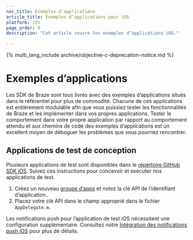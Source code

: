 ```yaml
---
nav_title: Exemples d’applications
article_title: Exemples d’applications pour iOS
platform: iOS
page_order: 9
description: "Cet article couvre les exemples d’applications iOS."

---
```


{% multi_lang_include archive/objective-c-deprecation-notice.md %}

# Exemples d’applications

Les SDK de Braze sont tous livrés avec des exemples d’applications situés dans le référentiel pour plus de commodité. Chacune de ces applications est entièrement modulable afin que vous puissiez tester les fonctionnalités de Braze et les implémenter dans vos propres applications. Tester le comportement dans votre propre application par rapport au comportement attendu et aux chemins de code des exemples d’applications est un excellent moyen de déboguer les problèmes que vous pourriez rencontrer.

## Applications de test de conception
Plusieurs applications de test sont disponibles dans le [répertoire GitHub SDK iOS][1]. Suivez ces instructions pour concevoir et exécuter nos applications de test.

1. Créez un nouveau [groupe d’apps][25] et notez la clé API de l’identifiant d’application..
2. Placez votre clé API dans le champ approprié dans le fichier `AppDelegate.m`.

Les notifications push pour l’application de test iOS nécessitent une configuration supplémentaire. Consultez notre [Intégration des notifications push iOS][7] pour plus de détails.

[1]: https://github.com/appboy/appboy-ios-sdk "Appboy iOS GitHub Repository"
[25]: {{site.baseurl}}/developer_guide/platform_wide/app_group_configuration/#creating-your-app-group-in-my-apps
[7]: {{site.baseurl}}/developer_guide/platform_integration_guides/swift/push_notifications/integration/
